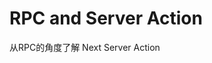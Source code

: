 # RPC  and  Server Action
<!-- ### 从RPC的角度认识 Next Server Action -->
<div class="text-ms text-[#c1c1c1]"> 从RPC的角度了解 Next Server Action </div>